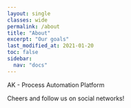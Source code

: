 ```yaml
---
layout: single
classes: wide
permalink: /about
title: "About"
excerpt: "Our goals"
last_modified_at: 2021-01-20
toc: false
sidebar:
  nav: "docs"
---
```


AK - Process Automation Platform

Cheers and follow us on social networks!
